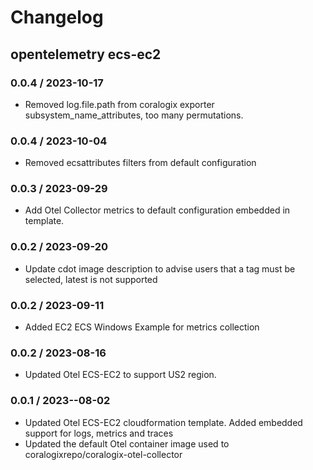 # Changelog

## opentelemetry ecs-ec2
<!-- To add a new entry write: -->
<!-- ### version / full date -->
<!-- * [Update/Bug fix] message that describes the changes that you apply -->

### 0.0.4 / 2023-10-17
* Removed log.file.path from coralogix exporter subsystem_name_attributes, too many permutations.

### 0.0.4 / 2023-10-04
* Removed ecsattributes filters from default configuration

### 0.0.3 / 2023-09-29
* Add Otel Collector metrics to default configuration embedded in template.

### 0.0.2 / 2023-09-20
* Update cdot image description to advise users that a tag must be selected, latest is not supported

### 0.0.2 / 2023-09-11
* Added EC2 ECS Windows Example for metrics collection

### 0.0.2 / 2023-08-16
* Updated Otel ECS-EC2 to support US2 region.

### 0.0.1 / 2023--08-02
* Updated Otel ECS-EC2 cloudformation template. Added embedded support for logs, metrics and traces
* Updated the default Otel container image used to coralogixrepo/coralogix-otel-collector
